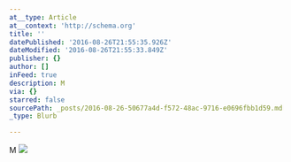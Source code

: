 ```yaml
---
at__type: Article
at__context: 'http://schema.org'
title: ''
datePublished: '2016-08-26T21:55:35.926Z'
dateModified: '2016-08-26T21:55:33.849Z'
publisher: {}
author: []
inFeed: true
description: M
via: {}
starred: false
sourcePath: _posts/2016-08-26-50677a4d-f572-48ac-9716-e0696fbb1d59.md
_type: Blurb

---
```

M
![](https://the-grid-user-content.s3-us-west-2.amazonaws.com/9cf8cd00-5aa0-45f8-b429-1e5e1ea0d527.jpg)